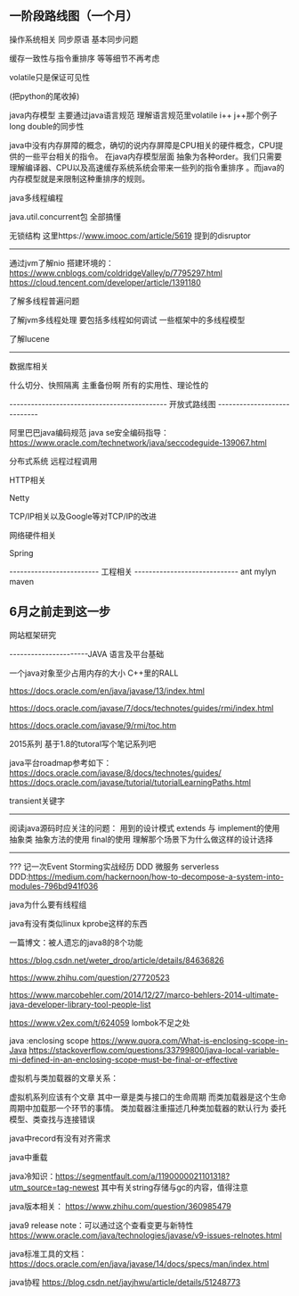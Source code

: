 一阶段路线图（一个月）
------------------------------------------------------------
操作系统相关 同步原语 基本同步问题


缓存一致性与指令重排序 等等细节不再考虑

volatile只是保证可见性

(把python的尾收掉)

java内存模型 主要通过java语言规范 理解语言规范里volatile i++ j++那个例子
		long  double的同步性

java中没有内存屏障的概念，确切的说内存屏障是CPU相关的硬件概念，CPU提供的一些平台相关的指令。
在java内存模型层面 抽象为各种order。我们只需要理解编译器、CPU以及高速缓存系统系统会带来一些列的指令重排序
。而java的内存模型就是来限制这种重排序的规则。


java多线程编程

java.util.concurrent包 全部搞懂

无锁结构 这里https://www.imooc.com/article/5619 提到的disruptor





------------------------------------------------------------
通过jvm了解nio 搭建环境的：https://www.cnblogs.com/coldridgeValley/p/7795297.html  https://cloud.tencent.com/developer/article/1391180

了解多线程普遍问题

了解jvm多线程处理 要包括多线程如何调试 一些框架中的多线程模型 

了解lucene




--------------------------------------------------------

数据库相关

什么切分、快照隔离
主重备份啊 所有的实用性、理论性的



-------------------------------------------- 开放式路线图 ----------------------------

阿里巴巴java编码规范
java se安全编码指导：https://www.oracle.com/technetwork/java/seccodeguide-139067.html

分布式系统
	远程过程调用

HTTP相关

Netty

TCP/IP相关以及Google等对TCP/IP的改进

网络硬件相关

Spring

------------------------- 工程相关 -----------------------------
ant
mylyn
maven

6月之前走到这一步
----------------------------------------------------------------
网站框架研究



----------------------JAVA 语言及平台基础

一个java对象至少占用内存的大小 C++里的RALL

https://docs.oracle.com/en/java/javase/13/index.html

https://docs.oracle.com/javase/7/docs/technotes/guides/rmi/index.html

https://docs.oracle.com/javase/9/rmi/toc.htm



2015系列 基于1.8的tutoral写个笔记系列吧

 java平台roadmap参考如下：
https://docs.oracle.com/javase/8/docs/technotes/guides/
https://docs.oracle.com/javase/tutorial/tutorialLearningPaths.html

transient关键字

-----------------------
阅读java源码时应关注的问题：
用到的设计模式
extends 与 implement的使用 抽象类 抽象方法的使用
final的使用 理解那个场景下为什么做这样的设计选择


----------------------------
??? 记一次Event Storming实战经历 DDD 微服务 serverless
DDD:https://medium.com/hackernoon/how-to-decompose-a-system-into-modules-796bd941f036


java为什么要有线程组

java有没有类似linux kprobe这样的东西


一篇博文：被人遗忘的java8的8个功能

https://blog.csdn.net/weter_drop/article/details/84636826

https://www.zhihu.com/question/27720523

https://www.marcobehler.com/2014/12/27/marco-behlers-2014-ultimate-java-developer-library-tool-people-list

https://www.v2ex.com/t/624059 lombok不足之处

java :enclosing scope
https://www.quora.com/What-is-enclosing-scope-in-Java
https://stackoverflow.com/questions/33799800/java-local-variable-mi-defined-in-an-enclosing-scope-must-be-final-or-effective


虚拟机与类加载器的文章关系：

虚拟机系列应该有个文章
其中一章是类与接口的生命周期
而类加载器是这个生命周期中加载那一个环节的事情。
类加载器注重描述几种类加载器的默认行为
委托模型、类查找与连接错误


java中record有没有对齐需求


java中重载

java冷知识：https://segmentfault.com/a/1190000021101318?utm_source=tag-newest
其中有关string存储与gc的内容，值得注意



java版本相关：
https://www.zhihu.com/question/360985479



java9 release note：可以通过这个查看变更与新特性
https://www.oracle.com/java/technologies/javase/v9-issues-relnotes.html


java标准工具的文档：https://docs.oracle.com/en/java/javase/14/docs/specs/man/index.html

java协程
https://blog.csdn.net/jayjhwu/article/details/51248773

